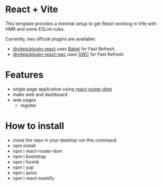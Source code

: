 # React + Vite

This template provides a minimal setup to get React working in Vite with HMR and some ESLint rules.

Currently, two official plugins are available:

- [@vitejs/plugin-react](https://github.com/vitejs/vite-plugin-react/blob/main/packages/plugin-react/README.md) uses [Babel](https://babeljs.io/) for Fast Refresh
- [@vitejs/plugin-react-swc](https://github.com/vitejs/vite-plugin-react-swc) uses [SWC](https://swc.rs/) for Fast Refresh

# Features

- single page application using [react-router-dom](https://reactrouter.com/en/main)
- make web and dashboard
- web pages
     - register

# How to install
- clone the repo in your desktop
  run this command
- npm install
- npm i react-router-dom
- npm i bootstrap
- npm i formik
- npm i yup
- npm i axios
- npm i react-toastify
